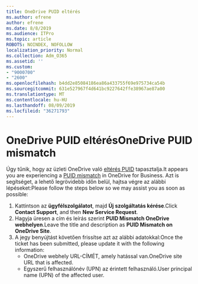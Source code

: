 ```yaml
---
title: OneDrive PUID eltérés
ms.author: efrene
author: efrene
ms.date: 8/8/2019
ms.audience: ITPro
ms.topic: article
ROBOTS: NOINDEX, NOFOLLOW
localization_priority: Normal
ms.collection: Adm_O365
ms.assetid: ''
ms.custom:
- "9000700"
- "2600"
ms.openlocfilehash: b4dd2e85084186ea86a433755f69e975734ca54b
ms.sourcegitcommit: 631e527967f4d641bc9227642ffe38967ae87a00
ms.translationtype: MT
ms.contentlocale: hu-HU
ms.lasthandoff: 08/09/2019
ms.locfileid: "36271793"
---
```

# <a name="onedrive-puid-mismatch"></a><span data-ttu-id="e163b-102">OneDrive PUID eltérés</span><span class="sxs-lookup"><span data-stu-id="e163b-102">OneDrive PUID mismatch</span></span>
<span data-ttu-id="e163b-103">Úgy tűnik, hogy az üzleti OneDrive való [eltérés PUID](https://docs.microsoft.com/sharepoint/support/administration/access-denied-or-need-permission-error-sharepoint-online-or-onedrive-for-business#when-accessing-a-onedrive-site) tapasztalja.</span><span class="sxs-lookup"><span data-stu-id="e163b-103">It appears you are experiencing a [PUID mismatch](https://docs.microsoft.com/sharepoint/support/administration/access-denied-or-need-permission-error-sharepoint-online-or-onedrive-for-business#when-accessing-a-onedrive-site) in OneDrive for Business.</span></span> <span data-ttu-id="e163b-104">Azt is segítséget, a lehető legrövidebb időn belül, hajtsa végre az alábbi lépéseket:</span><span class="sxs-lookup"><span data-stu-id="e163b-104">Please follow the steps below so we may assist you as soon as possible:</span></span>

1. <span data-ttu-id="e163b-105">Kattintson az **ügyfélszolgálatot**, majd **Új szolgáltatás kérése**.</span><span class="sxs-lookup"><span data-stu-id="e163b-105">Click **Contact Support**, and then **New Service Request**.</span></span>
2. <span data-ttu-id="e163b-106">Hagyja üresen a cím és leírás szerint **PUID Mismatch OneDrive webhelyen**.</span><span class="sxs-lookup"><span data-stu-id="e163b-106">Leave the title and description as **PUID Mismatch on OneDrive Site**.</span></span>
3. <span data-ttu-id="e163b-107">A jegy benyújtást követően frissítse azt az alábbi adatokkal:</span><span class="sxs-lookup"><span data-stu-id="e163b-107">Once the ticket has been submitted, please update it with the following information:</span></span>
    - <span data-ttu-id="e163b-108">OneDrive webhely URL-CÍMÉT, amely hatással van.</span><span class="sxs-lookup"><span data-stu-id="e163b-108">OneDrive site URL that is affected.</span></span>
    - <span data-ttu-id="e163b-109">Egyszerű felhasználónév (UPN) az érintett felhasználó.</span><span class="sxs-lookup"><span data-stu-id="e163b-109">User principal name (UPN) of the affected user.</span></span>



